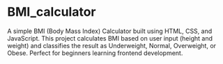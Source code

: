 # BMI_calculator
A simple BMI (Body Mass Index) Calculator built using HTML, CSS, and JavaScript. This project calculates BMI based on user input (height and weight) and classifies the result as Underweight, Normal, Overweight, or Obese. Perfect for beginners learning frontend development.
